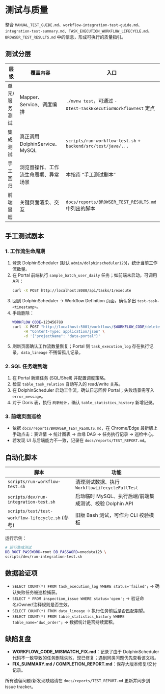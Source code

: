 # 测试与质量

整合 `MANUAL_TEST_GUIDE.md`、`workflow-integration-test-guide.md`、`integration-test-summary.md`、`TASK_EXECUTION_WORKFLOW_LIFECYCLE.md`、`BROWSER_TEST_RESULTS.md` 中的信息，形成可执行的质量指引。

## 测试分层

| 层级 | 覆盖内容 | 入口 |
| --- | --- | --- |
| 单元/服务测试 | Mapper、Service、调度编排 | `./mvnw test`，可通过 `-Dtest=TaskExecutionWorkflowTest` 定点 |
| 集成测试 | 真正调用 DolphinService、MySQL | `scripts/run-workflow-test.sh` + `backend/src/test/java/...` |
| 手工回归 | 浏览器操作、工作流生命周期、异常场景 | 本指南 “手工测试剧本” |
| 前端冒烟 | 关键页面渲染、交互 | `docs/reports/BROWSER_TEST_RESULTS.md` 中列出的脚本 |

## 手工测试剧本

### 1. 工作流生命周期

1. 登录 DolphinScheduler (默认 `admin/dolphinscheduler123`)，统计当前工作流数量。
2. 在 Portal 前端执行 `sample_batch_user_daily` 任务；如前端未启动，可调用 API：
   ```bash
   curl -X POST http://localhost:8080/api/tasks/1/execute
   ```
3. 回到 DolphinScheduler → Workflow Definition 页面，确认多出 `test-task-<timestamp>`。
4. 手动删除：
   ```bash
   WORKFLOW_CODE=123456789
   curl -X POST "http://localhost:5001/workflows/$WORKFLOW_CODE/delete" \
        -H "Content-Type: application/json" \
        -d '{"projectName": "data-portal"}'
   ```
5. 刷新页面确认工作流数量恢复；Portal 侧 `task_execution_log` 存在执行记录，`data_lineage` 不残留孤儿记录。

### 2. SQL 任务端到端

1. 在 Portal 新建任务 (SQL/Shell) 并配置调度策略。
2. 检查 `table_task_relation` 自动写入的 read/write 关系。
3. 在 DolphinScheduler 启动工作流，确认日志回传 Portal；失败场景需写入 `error_message`。
4. 对于 Doris 表，执行 `刷新统计`，确认 `table_statistics_history` 新增记录。

### 3. 前端页面巡检

- 依据 `docs/reports/BROWSER_TEST_RESULTS.md`，在 Chrome/Edge 最新版上手动点击：表详情 → 统计图表 → 血缘 DAG → 任务执行记录 → 巡检中心。
- 若发现 UI 与后端能力不一致，记录在 `docs/reports/TEST_REPORT.md`。

## 自动化脚本

| 脚本 | 功能 |
| --- | --- |
| `scripts/run-workflow-test.sh` | 清理测试数据、执行 `WorkflowLifecycleFullTest` |
| `scripts/dev/run-integration-test.sh` | 启动临时 MySQL、执行后端/前端集成测试、校验 Dolphin API |
| `scripts/test/test-workflow-lifecycle.sh` (参考) | 旧版 Bash 测试，可作为 CLI 校验模板 |

运行示例：

```bash
# 运行集成测试
DB_ROOT_PASSWORD=root DB_PASSWORD=onedata123 \
scripts/dev/run-integration-test.sh
```

## 数据验证项

- `SELECT COUNT(*) FROM task_execution_log WHERE status='failed';` → 确认失败任务被巡检捕获。
- `SELECT * FROM inspection_issue WHERE status='open';` → 验证命名/Owner/注释规则是否生效。
- `SELECT COUNT(*) FROM data_lineage` → 执行任务前后是否匹配期望。
- `SELECT COUNT(*) FROM table_statistics_history WHERE table_name='dwd_order';` → 数据统计是否持续累积。

## 缺陷复盘

- **WORKFLOW_CODE_MISMATCH_FIX.md**：记录了由于 DolphinScheduler 代码不一致导致的任务删除失败，现已修复；遇到同类问题优先查看该文档。
- **FIX_SUMMARY.md / COMPLETION_REPORT.md**：保存大版本修复/交付记录。

所有遗留问题/新发现缺陷请在 `docs/reports/TEST_REPORT.md` 更新并同步到 issue tracker。

